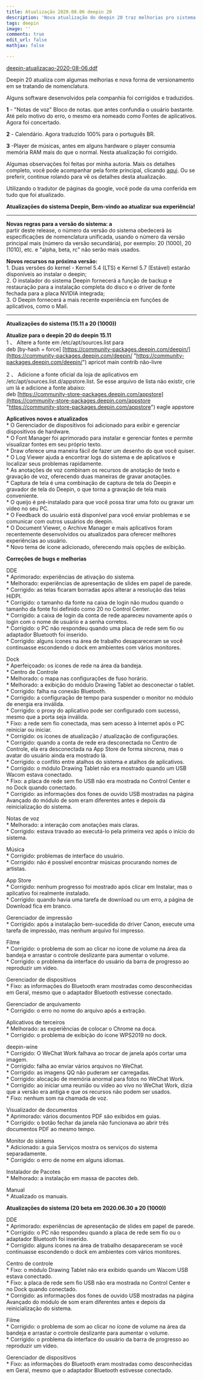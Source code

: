 ```yaml
---
title: Atualização 2020.08.06 deepin 20
description: 'Nova atualização do deepin 20 traz melhorias pro sistema. '
tags: deepin
image: ''
comments: true
edit_url: false
mathjax: false

---
```

[deepin-atualizacao-2020-08-06.ddf](/uploads/deepin-atualizacao-2020-08-06.ddf "deepin-atualizacao-2020-08-06.ddf")

Deepin 20 atualiza com algumas melhorias e nova forma de versionamento em se tratando de nomenclatura.

Alguns software desenvolvidos pela companhia foi corrigidos e traduzidos.

**1** - "Notas de voz" Bloco de notas. que antes confundia o usuário bastante. Até pelo motivo do erro, o mesmo era nomeado como Fontes de aplicativos. Agora foi concertado.

**2** - Calendário. Agora traduzido 100% para o português BR.

**3** -Player de músicas, antes em alguns hardware o player consumia memória RAM mais do que o normal. Nesta atualização foi corrigido.

Algumas observações foi feitas por minha autoria. Mais os detalhes completo, você pode acompanhar pela fonte principal, clicando [aqui](https://www.deepin.org/en/2020/08/06/deepin-system-updates-2020-08-06/). Ou se preferir, continue rolando para vê os detalhes desta atualização.

Utilizando o tradutor de páginas da google, você pode da uma  conferida em tudo que foi atualizado.

**Atualizações do sistema Deepin, Bem-vindo ao atualizar sua experiência!**

***

**Novas regras para a versão do sistema: a**  
partir deste release, o número da versão do sistema obedecerá às especificações de nomenclatura unificada, usando o número da versão principal mais (número da versão secundária), por exemplo: 20 (1000), 20 (1010), etc. e "alpha, beta, rc" não serão mais usados.

**Novos recursos na próxima versão:**  
1\. Duas versões do kernel - Kernel 5.4 (LTS) e Kernel 5.7 (Estável) estarão disponíveis ao instalar o deepin;  
2\. O instalador do sistema Deepin fornecerá a função de backup e restauração para a instalação completa do disco e o driver de fonte fechada para a placa NVIDIA integrada;  
3\. O Deepin fornecerá a mais recente experiência em funções de aplicativos, como o Mail.

***

**Atualizações do sistema (15.11 a 20 (1000))**

**Atualize para o deepin 20 do deepin 15.11**  
1 、 Altere a fonte em /etc/apt/sources.list para  
deb \[by-hash = force\] [https://community-packages.deepin.com/deepin/](https://community-packages.deepin.com/deepin/ "https://community-packages.deepin.com/deepin/") apricot main contrib não-livre

2 、 Adicione a fonte oficial da loja de aplicativos em /etc/apt/sources.list.d/appstore.list. Se esse arquivo de lista não existir, crie um lá e adicione a fonte abaixo:  
deb [https://community-store-packages.deepin.com/appstore](https://community-store-packages.deepin.com/appstore "https://community-store-packages.deepin.com/appstore") eagle appstore

**Aplicativos novos e atualizados**  
\* O Gerenciador de dispositivos foi adicionado para exibir e gerenciar dispositivos de hardware.  
\* O Font Manager foi aprimorado para instalar e gerenciar fontes e permite visualizar fontes em seu próprio texto.  
\* Draw oferece uma maneira fácil de fazer um desenho do que você quiser.  
\* O Log Viewer ajuda a encontrar logs do sistema e de aplicativos e localizar seus problemas rapidamente.  
\* As anotações de voz combinam os recursos de anotação de texto e gravação de voz, oferecendo duas maneiras de gravar anotações.  
\* Captura de tela é uma combinação de captura de tela do Deepin e gravador de tela do Deepin, o que torna a gravação de tela mais conveniente.  
\* O queijo é pré-instalado para que você possa tirar uma foto ou gravar um vídeo no seu PC.  
\* O Feedback do usuário está disponível para você enviar problemas e se comunicar com outros usuários do deepin.  
\* O Document Viewer, o Archive Manager e mais aplicativos foram recentemente desenvolvidos ou atualizados para oferecer melhores experiências ao usuário.  
\* Novo tema de ícone adicionado, oferecendo mais opções de exibição.

**Correções de bugs e melhorias**

DDE  
\* Aprimorado: experiências de ativação do sistema.  
\* Melhorado: experiências de apresentação de slides em papel de parede.  
\* Corrigido: as telas ficaram borradas após alterar a resolução das telas HiDPI.  
\* Corrigido: o tamanho da fonte na caixa de login não mudou quando o tamanho da fonte foi definido como 20 no Control Center.  
\* Corrigido: a caixa de login da conta de rede apareceu novamente após o login com o nome de usuário e a senha corretos.  
\* Corrigido: o PC não respondeu quando uma placa de rede sem fio ou adaptador Bluetooth foi inserido.  
\* Corrigido: alguns ícones na área de trabalho desapareceram se você continuasse escondendo o dock em ambientes com vários monitores.

Dock  
\* Aperfeiçoado: os ícones de rede na área da bandeja.  
\* Centro de Controle  
\* Melhorado: o mapa nas configurações de fuso horário.  
\* Melhorado: a exibição do módulo Drawing Tablet ao desconectar o tablet.  
\* Corrigido: falha na conexão Bluetooth.  
\* Corrigido: a configuração de tempo para suspender o monitor no módulo de energia era inválida.  
\* Corrigido: o proxy do aplicativo pode ser configurado com sucesso, mesmo que a porta seja inválida.  
\* Fixo: a rede sem fio conectada, mas sem acesso à Internet após o PC reiniciar ou iniciar.  
\* Corrigido: os ícones de atualização / atualização de configurações.  
\* Corrigido: quando a conta de rede era desconectada no Centro de Controle, ela era desconectada na App Store de forma síncrona, mas o avatar do usuário ainda era mostrado lá.  
\* Corrigido: o conflito entre atalhos do sistema e atalhos de aplicativos.  
\* Corrigido: o módulo Drawing Tablet não era mostrado quando um USB Wacom estava conectado.  
\* Fixo: a placa de rede sem fio USB não era mostrada no Control Center e no Dock quando conectado.  
\* Corrigido: as informações dos fones de ouvido USB mostradas na página Avançado do módulo de som eram diferentes antes e depois da reinicialização do sistema.

Notas de voz  
\* Melhorado: a interação com anotações mais claras.  
\* Corrigido: estava travado ao executá-lo pela primeira vez após o início do sistema.

Música  
\* Corrigido: problemas de interface do usuário.  
\* Corrigido: não é possível encontrar músicas procurando nomes de artistas.

App Store  
\* Corrigido: nenhum progresso foi mostrado após clicar em Instalar, mas o aplicativo foi realmente instalado.  
\* Corrigido: quando havia uma tarefa de download ou um erro, a página de Download fica em branco.

Gerenciador de impressão  
\* Corrigido: após a instalação bem-sucedida do driver Canon, execute uma tarefa de impressão, mas nenhum arquivo foi impresso.

Filme  
\* Corrigido: o problema de som ao clicar no ícone de volume na área da bandeja e arrastar o controle deslizante para aumentar o volume.  
\* Corrigido: o problema da interface do usuário da barra de progresso ao reproduzir um vídeo.

Gerenciador de dispositivos  
\* Fixo: as informações do Bluetooth eram mostradas como desconhecidas em Geral, mesmo que o adaptador Bluetooth estivesse conectado.

Gerenciador de arquivamento  
\* Corrigido: o erro no nome do arquivo após a extração.

Aplicativos de terceiros  
\* Melhorado: as experiências de colocar o Chrome na doca.  
\* Corrigido: o problema de exibição do ícone WPS2019 no dock.

deepin-wine  
\* Corrigido: O WeChat Work falhava ao trocar de janela após cortar uma imagem.  
\* Corrigido: falha ao enviar vários arquivos no WeChat.  
\* Corrigido: as imagens QQ não puderam ser carregadas.  
\* Corrigido: alocação de memória anormal para fotos no WeChat Work.  
\* Corrigido: ao iniciar uma reunião ou vídeo ao vivo no WeChat Work, dizia que a versão era antiga e que os recursos não podem ser usados.  
\* Fixo: nenhum som na chamada de voz.

Visualizador de documentos  
\* Aprimorado: vários documentos PDF são exibidos em guias.  
\* Corrigido: o botão fechar da janela não funcionava ao abrir três documentos PDF ao mesmo tempo.

Monitor do sistema  
\* Adicionado: a guia Serviços mostra os serviços do sistema separadamente.  
\* Corrigido: o erro de nome em alguns idiomas.

Instalador de Pacotes  
\* Melhorado: a instalação em massa de pacotes deb.

Manual  
\* Atualizado os manuais.

**Atualizações do sistema (20 beta em 2020.06.30 a 20 (1000))**

DDE  
\* Aprimorado: experiências de apresentação de slides em papel de parede.  
\* Corrigido: o PC não respondeu quando a placa de rede sem fio ou o adaptador Bluetooth foi inserido.  
\* Corrigido: alguns ícones na área de trabalho desapareceram se você continuasse escondendo o dock em ambientes com vários monitores.

Centro de controle  
\* Fixo: o módulo Drawing Tablet não era exibido quando um Wacom USB estava conectado.  
\* Fixo: a placa de rede sem fio USB não era mostrada no Control Center e no Dock quando conectado.  
\* Corrigido: as informações dos fones de ouvido USB mostradas na página Avançado do módulo de som eram diferentes antes e depois da reinicialização do sistema.

Filme  
\* Corrigido: o problema de som ao clicar no ícone de volume na área da bandeja e arrastar o controle deslizante para aumentar o volume.  
\* Corrigido: o problema da interface do usuário da barra de progresso ao reproduzir um vídeo.

Gerenciador de dispositivos  
\* Fixo: as informações do Bluetooth eram mostradas como desconhecidas em Geral, mesmo que o adaptador Bluetooth estivesse conectado.